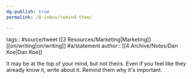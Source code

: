 ```yaml
---
dg-publish: true
permalink: /0-inbox/remind-them/

---
```


tags:: #source/tweet [[3 Resources/Marketing\|Marketing]] [[on/writing\|on/writing]] #a/statement 
author:: [[4 Archive/Notes/Dan Koe\|Dan Koe]]

It may be at the top of your mind, but not theirs. Even if you feel like they already know it, write about it. Remind them why it's important.